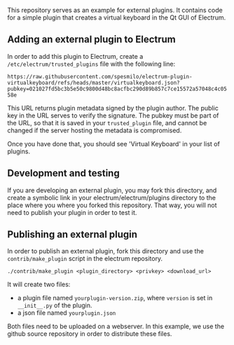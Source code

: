 This repository serves as an example for external plugins.
It contains code for a simple plugin that creates a virtual keyboard in the Qt GUI of Electrum.

## Adding an external plugin to Electrum

In order to add this plugin to Electrum, create a `/etc/electrum/trusted_plugins` file with the following line:

`https://raw.githubusercontent.com/spesmilo/electrum-plugin-virtualkeyboard/refs/heads/master/virtualkeyboard.json?pubkey=021027fd5bc3b5e50c9800d48bc8acfbc290d89b857c7ce15572a57048c4c0558e`

This URL returns plugin metadata signed by the plugin author. The
public key in the URL serves to verify the signature. The pubkey must
be part of the URL, so that it is saved in your `trusted_plugin` file,
and cannot be changed if the server hosting the metadata is
compromised.

Once you have done that, you should see 'Virtual Keyboard' in your list of plugins.

## Development and testing

If you are developing an external plugin, you may fork this directory,
and create a symbolic link in your electrum/electrum/plugins directory
to the place where you where you forked this repository. That way, you
will not need to publish your plugin in order to test it.


## Publishing an external plugin

In order to publish an external plugin, fork this directory and use
the `contrib/make_plugin` script in the electrum repository.

`./contrib/make_plugin <plugin_directory> <privkey> <download_url>`


It will create two files:
 - a plugin file named `yourplugin-version.zip`, where `version` is set in `__init__.py` of the plugin.
 - a json file named `yourplugin.json`

Both files need to be uploaded on a webserver.
In this example, we use the github source repository in order to distribute these files.
